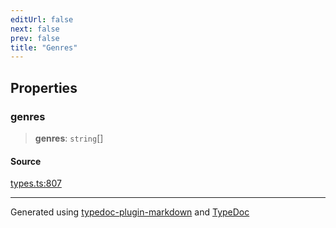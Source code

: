 ```yaml
---
editUrl: false
next: false
prev: false
title: "Genres"
---
```


## Properties

### genres

> **genres**: `string`[]

#### Source

[types.ts:807](https://github.com/fostertheweb/spotify-web-sdk/blob/8d95f4b/src/types.ts#L807)

***

Generated using [typedoc-plugin-markdown](https://www.npmjs.com/package/typedoc-plugin-markdown) and [TypeDoc](https://typedoc.org/)
